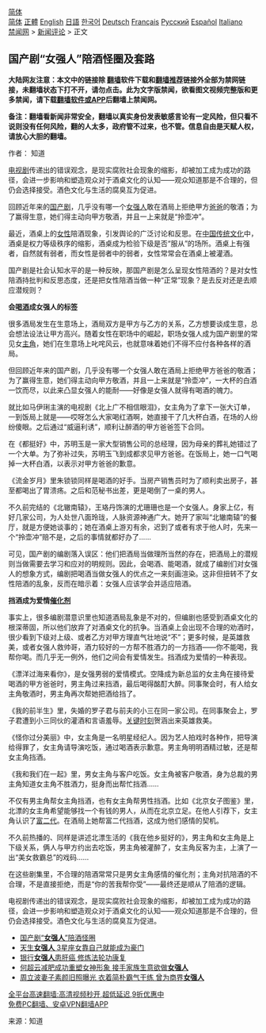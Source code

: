  <!-- 面包屑导航 --> <div class="breadcrumb"><!-- GTranslate: https://gtranslate.io/ -->  <div class="switcher notranslate">  <div class="selected">  <a href="#" onclick="return false;"> 简体</a>  </div>  <div class="option">  <a href="https://www.bannedbook.org" onclick="doGTranslate('zh-CN|zh-CN');jQuery('div.switcher div.selected a').html(jQuery(this).html());return false;" title="简体中文" class="nturl selected"> 简体</a>  <a href="https://www.bannedbook.org/zh-tw/" onclick="doGTranslate('zh-CN|zh-TW');jQuery('div.switcher div.selected a').html(jQuery(this).html());return false;" title="繁體中文" class="nturl"> 正體</a>  <a href="https://www.bannedbook.org/en/" onclick="doGTranslate('zh-CN|en');jQuery('div.switcher div.selected a').html(jQuery(this).html());return false;" title="English" class="nturl"> English</a>  <a href="https://www.bannedbook.org/ja/" onclick="doGTranslate('zh-CN|ja');jQuery('div.switcher div.selected a').html(jQuery(this).html());return false;" title="日本語" class="nturl"> 日語</a>  <a href="https://www.bannedbook.org/ko/" onclick="doGTranslate('zh-CN|ko');jQuery('div.switcher div.selected a').html(jQuery(this).html());return false;" title="한국어" class="nturl"> 한국어</a>  <a href="https://www.bannedbook.org/de/" onclick="doGTranslate('zh-CN|de');jQuery('div.switcher div.selected a').html(jQuery(this).html());return false;" title="Deutsch" class="nturl"> Deutsch</a>  <a href="https://www.bannedbook.org/fr/" onclick="doGTranslate('zh-CN|fr');jQuery('div.switcher div.selected a').html(jQuery(this).html());return false;" title="Français" class="nturl"> Français</a>  <a href="https://www.bannedbook.org/ru/" onclick="doGTranslate('zh-CN|ru');jQuery('div.switcher div.selected a').html(jQuery(this).html());return false;" title="Русский" class="nturl"> Русский</a>  <a href="https://www.bannedbook.org/es/" onclick="doGTranslate('zh-CN|es');jQuery('div.switcher div.selected a').html(jQuery(this).html());return false;" title="Español" class="nturl"> Español</a>  <a href="https://www.bannedbook.org/it/" onclick="doGTranslate('zh-CN|it');jQuery('div.switcher div.selected a').html(jQuery(this).html());return false;" title="Italiano" class="nturl"> Italiano</a>  </div>  </div>      <div class='breadcrumb-sub'><!-- Breadcrumb NavXT 6.3.0 --> <a href="https://www.bannedbook.org/" class="home">禁闻网</a> &gt; <a href="https://www.bannedbook.org/bnews/comments/" class="category">新闻评论</a> &gt; 正文</div></div><h2>国产剧“女强人”陪酒怪圈及套路</h2> <p class="notice"><b>大陆网友注意：本文中的链接除 <a href="https://github.com/bannedbook/fanqiang" >翻墙</a>软件下载和<a href="https://github.com/killgcd/justmysocks/blob/master/README.md">翻墙推荐</a>链接外全部为禁网链接，未翻墙状态下打不开，请勿点击。此为文字版禁闻，欲看图文视频完整版和更多禁闻，请下载<a href="https://github.com/bannedbook/fanqiang">翻墙软件或APP</a>后翻墙上禁闻网。</p><p>备注：翻墙看新闻非常安全，翻墙以真实身份发表敏感言论有一定风险，但只看不说则没有任何风险，翻的人太多，政府管不过来，也不管。信息自由是天赋人权，请放心大胆的翻墙。</b></p>  <div class="entry"> <p>作者： 知道</p> <p id="summary"><a href="https://www.bannedbook.org/bnews/tag/%E7%94%B5%E8%A7%86%E5%89%A7/" class="st_tag internal_tag" rel="tag" title="标签 电视剧 下的日志">电视剧</a>传递出的错误观念，是现实腐败社会现象的缩影，却被加工成为成功的路径，会进一步影响和塑造观众对于酒桌文化的认知——观众知道那是不合理的，但仍会选择接受。酒色文化与生活的腐臭互为促进。</p> <p id="conimg">回顾近年来的<a href="https://www.bannedbook.org/bnews/tag/%E5%9B%BD%E4%BA%A7%E5%89%A7/" class="st_tag internal_tag" rel="tag" title="标签 国产剧 下的日志">国产剧</a>，几乎没有哪一个<a href="https://www.bannedbook.org/bnews/tag/%E5%A5%B3%E5%BC%BA%E4%BA%BA/" class="st_tag internal_tag" rel="tag" title="标签 女强人 下的日志">女强人</a>敢在酒局上拒绝甲方<a href="https://www.bannedbook.org/bnews/tag/%e7%88%b8%e7%88%b8/" class="st_tag internal_tag" rel="tag" title="标签 爸爸 下的日志">爸爸</a>的敬酒；为了赢得生意，她们得主动向甲方敬酒，并且一上来就是‌‌“拎壶冲‌‌”。</p> <p>最近，酒桌上的<a href="https://www.bannedbook.org/bnews/tag/%e5%a5%b3%e6%80%a7/" class="st_tag internal_tag" rel="tag" title="标签 女性 下的日志">女性</a>陪酒现象，引发舆论的广泛讨论和反思。在<span class='wp_keywordlink_affiliate'><a href="https://www.bannedbook.org/" title="中国" target="_blank">中国</a></span><span class='wp_keywordlink_affiliate'><a href="https://www.bannedbook.org/bnews/tculture/" title="传统文化" target="_blank">传统文化</a></span>中，酒桌是权力等级秩序的缩影，酒桌成为检验下级是否‌‌“服从‌‌”的场所。酒桌上有强者，自然就有弱者，而女性是弱者中的弱者，女性常常会在酒桌上被灌酒。</p> <p>国产剧是社会认知水平的是一种反映，那国产剧是怎么呈现女性陪酒的？是对女性陪酒持批判和反思态度，还是把女性陪酒当做一种‌‌“正常‌‌”现象？是去反对还是去顺应潜规则？</p> <p><strong>会<a href="https://www.bannedbook.org/bnews/tag/%E5%96%9D%E9%85%92/" class="st_tag internal_tag" rel="tag" title="标签 喝酒 下的日志">喝酒</a>成女强人的标签</strong></p>  <p>很多酒局发生在生意场上，酒局双方是甲方与乙方的关系，乙方想要谈成生意，总会想法设法让甲方高兴。随着女性在职场中的崛起，职场女强人成为国产剧里的常见女<a href="https://www.bannedbook.org/bnews/tag/%E4%B8%BB%E8%A7%92/" class="st_tag internal_tag" rel="tag" title="标签 主角 下的日志">主角</a>，她们在生意场上叱咤风云，也就意味着她们不得不应付各种各样的酒局。</p> <p>但回顾近年来的国产剧，几乎没有哪一个女强人敢在酒局上拒绝甲方爸爸的敬酒；为了赢得生意，她们得主动向甲方敬酒，并且一上来就是‌‌“拎壶冲‌‌”，一大杯的白酒一饮而尽，以此来凸显女强人的能耐——好像是女强人就得有喝酒的魄力。</p> <p>就比如马伊琍主演的电视剧《北上广不相信眼泪》，女主角为了拿下一张大订单，一到饭局上就是——哎呀怎么大家喝红酒啊，她直接干了几大杯白酒，在场的人纷纷傻眼。之后通过‌‌“威逼利诱‌‌”，顺利让醉酒的甲方爸爸签下合同。</p> <p>在《都挺好》中，苏明玉是一家大型销售公司的总经理，因为母亲的葬礼她错过了一个大单。为了弥补过失，苏明玉飞到成都求见甲方爸爸。在饭局上，她一口气喝掉一大杯白酒，以表示对甲方爸爸的歉意。</p> <p>《流金岁月》里朱锁锁同样是喝酒的好手。当房产销售员时为了顺利卖出房子，甚至都喝出了胃溃疡。之后和范秘书出差，更是喝倒了一桌的男人。</p> <p>不久前完结的《北辙南辕》，王珞丹饰演的尤珊珊也是一个女强人。身家上亿，有好几家公司，为人处世八面玲珑，人脉资源神通广大。她开了家叫‌‌“北辙南辕‌‌”的餐厅，就是方便她谈事的；她在酒桌上游刃有余，迟到了或者有求于他人时，先来一个‌‌“拎壶冲‌‌”赔不是，之后的事情就都好办了……</p>  <p>可见，国产剧的编剧落入误区：他们把酒局当做理所当然的存在，把酒局上的潜规则当做需要去学习和应对的明规则。因此，会喝酒、能喝酒，就成了编剧们对女强人的想象方式，编剧把喝酒当做女强人的优点之一来刻画渲染。这非但扭转不了女性陪酒的乱象，反而在暗示着：女强人应该学会并适应陪酒。</p> <p><strong>挡酒成为爱情<a href="https://www.bannedbook.org/bnews/tag/%e5%82%ac%e5%8c%96%e5%89%82/" class="st_tag internal_tag" rel="tag" title="标签 催化剂 下的日志">催化剂</a></strong></p> <p>事实上，很多编剧潜意识里也知道酒局乱象是不对的，但编剧也感受到酒桌文化的根深蒂固，所以他们放弃了对酒桌文化的抗争。当酒桌上会出现不合理的劝酒时，很少看到下级对上级、或者乙方对甲方理直气壮地说‌‌“不‌‌”；更多时候，是英雄救美，或者女强人救帅哥，酒力较好的一方帮不胜酒力的一方挡酒——你不能喝，我帮你喝。而几乎无一例外，他们之间会有爱情发生。挡酒成为爱情的一种表现。</p> <p>《漂洋过海来看你》，是女强男弱的爱情模式。空降成为新总监的女主角在接待爱喝酒的甲方爸爸时，男主角过来挡酒，最后喝得酩酊大醉。同事聚会时，有人给女主角敬酒时，男主角再次帮她把酒给挡了。</p> <p>《我的前半生》里，失婚的罗子君与前夫的小三在同一家公司。在同事聚会上，罗子君遭到小三同伙的灌酒和言语羞辱。<span class='wp_keywordlink'><a href="https://www.bannedbook.org/forum2/topic151.html" title="关键时刻：李鹏日记" target="_blank">关键时刻</a></span>贺涵出来英雄救美。</p> <p>《怪你过分美丽》中，女主角是一名明星经纪人。因为艺人拍戏时各种作，把导演给得罪了，女主角请导演吃饭，通过喝酒表示歉意。男主角明明酒精过敏，还是帮女主角挡酒。</p>  <p>《我和我们在一起》里，男女主角与客户吃饭。女主角被客户敬酒，身为总裁的男主角知道女主角不胜酒力，挺身而出帮忙挡酒……</p> <p>不仅有男主角帮女主角挡酒，也有女主角帮男性挡酒。比如《北京女子图鉴》里，北漂的女主角希望能够找一个有钱的男人，从而在北京立足。在他人引荐下，女主角认识了<a href="https://www.bannedbook.org/bnews/tag/%e5%af%8c%e4%ba%8c%e4%bb%a3/" class="st_tag internal_tag" rel="tag" title="标签 富二代 下的日志">富二代</a>。在酒局上她帮富二代挡酒，这成为他们感情的契机。</p> <p>不久前热播的、同样是讲述北漂生活的《我在他乡挺好的》，男主角和女主角是上下级关系，俩人与甲方约出去吃饭，男主角被灌醉了，女主角反客为主，上演了一出‌‌“美女救霸总‌‌”的戏码……</p> <p>在这些剧集里，不合理的陪酒常常只是男女主角感情的催化剂；主角对抗陪酒的不合理，不是直接拒绝，而是‌‌“你的苦我帮你受‌‌”——最终还是顺从了陪酒的逻辑。</p> <p>电视剧传递出的错误观念，是现实腐败社会现象的缩影，却被加工成为成功的路径，会进一步影响和塑造观众对于酒桌文化的认知——观众知道那是不合理的，但仍会选择接受。酒色文化与生活的腐臭互为促进。</p> <ul class='op-related-articles' title='相关阅读'> <li><a href='https://www.bannedbook.org/bnews/ssgc/20210827/1614511.html' target='_blank'>国产剧“<b>女强人</b>”陪酒怪圈</a></li> <li><a href='https://www.bannedbook.org/bnews/lifebaike/20210306/1499736.html' target='_blank'>天生<b>女强人</b> 3星座女靠自己就能成为豪门</a></li> <li><a href='https://www.bannedbook.org/bnews/aomi/supernatural/20200717/1362355.html' target='_blank'>银行<b>女强人</b>患肝癌 修炼法轮功康复</a></li> <li><a href='https://www.bannedbook.org/bnews/yule/20200513/1327523.html' target='_blank'>何超云减肥成功重塑女神形象 接手家族生意欲做<b>女强人</b></a></li> <li><a href='https://www.bannedbook.org/bnews/yule/20200330/1302836.html' target='_blank'>周立波妻子素颜旧照曝光 衣着简朴霸气干练 曾为商界<b>女强人</b></a></li> </ul> <p class="texttj"> <a href="https://github.com/bannedbook/fanqiang/wiki/V2ray%E6%9C%BA%E5%9C%BA" target="_blank">全平台高速翻墙:高清视频秒开,超低延迟,9折优惠中</a><br/> <a href="https://github.com/bannedbook/fanqiang/wiki/%E7%A6%81%E9%97%BB%E7%BD%91%E5%AE%89%E5%8D%93%E7%BF%BB%E5%A2%99%E6%96%B0%E9%97%BBAPP" target="_blank">免费PC翻墙、安卓VPN翻墙APP</a></p> <p> 来源：知道 </p><a name='sharetosocial'></a>  <div style="margin-bottom:5px;padding-bottom:5px;clear:both"> <div id="archive-pix-1" class="banner-ads"> <!-- AuctionX Display platform tag START --> <div id="26318x728x90x621x_ADSLOT2" clicktrack="%%CLICK_URL_ESC%%"></div> <!-- AuctionX Display platform tag END --> </div> <div id="archive-pix-2" class="banner-ads"> <!-- AuctionX Display platform tag START --> <div id="26315x300x250x621x_ADSLOT2" clicktrack="%%CLICK_URL_ESC%%"></div> <!-- AuctionX Display platform tag END --> </div> </div>  <div id="archive-pix-1" class="banner-ads"> <!-- AuctionX Display platform tag START --> <div id="26318x728x90x621x_ADSLOT3" clicktrack="%%CLICK_URL_ESC%%"></div> <!-- AuctionX Display platform tag END --> </div> </div><!--END ENTRY--> 